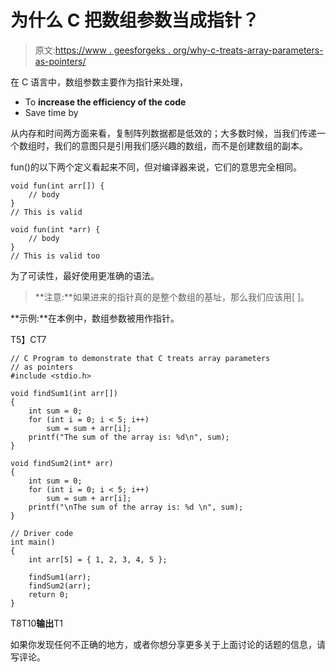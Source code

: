 # 为什么 C 把数组参数当成指针？

> 原文:[https://www . geesforgeks . org/why-c-treats-array-parameters-as-pointers/](https://www.geeksforgeeks.org/why-c-treats-array-parameters-as-pointers/)

在 C 语言中，数组参数主要作为指针来处理，

*   To **increase the efficiency of the code**
*   Save time by

从内存和时间两方面来看，复制阵列数据都是低效的；大多数时候，当我们传递一个数组时，我们的意图只是引用我们感兴趣的数组，而不是创建数组的副本。

fun()的以下两个定义看起来不同，但对编译器来说，它们的意思完全相同。

```
void fun(int arr[]) { 
    // body
}
// This is valid

void fun(int *arr) { 
    // body
}
// This is valid too
```

为了可读性，最好使用更准确的语法。

> **注意:**如果进来的指针真的是整个数组的基址，那么我们应该用[ ]。

**示例:**在本例中，数组参数被用作指针。

T5】CT7

```
// C Program to demonstrate that C treats array parameters
// as pointers
#include <stdio.h>

void findSum1(int arr[])
{
    int sum = 0;
    for (int i = 0; i < 5; i++)
        sum = sum + arr[i];
    printf("The sum of the array is: %d\n", sum);
}

void findSum2(int* arr)
{
    int sum = 0;
    for (int i = 0; i < 5; i++)
        sum = sum + arr[i];
    printf("\nThe sum of the array is: %d \n", sum);
}

// Driver code
int main()
{
    int arr[5] = { 1, 2, 3, 4, 5 };

    findSum1(arr);
    findSum2(arr);
    return 0;
}
```

T8T10**输出**T1

如果你发现任何不正确的地方，或者你想分享更多关于上面讨论的话题的信息，请写评论。